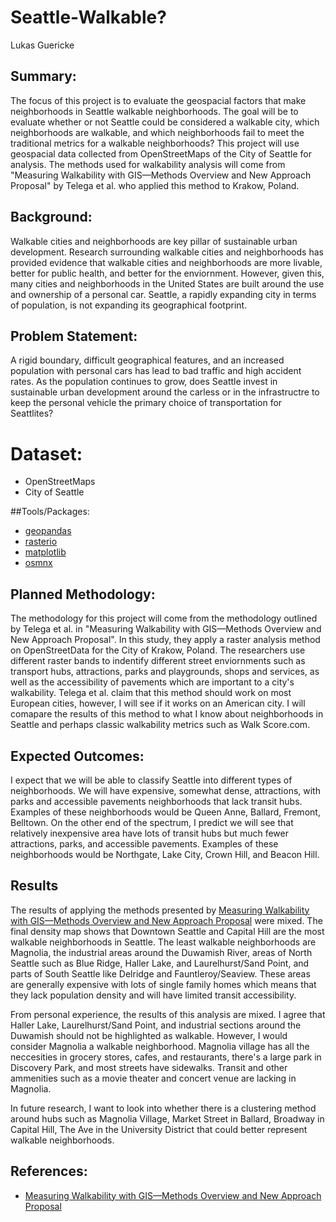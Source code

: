 # Seattle-Walkable?

Lukas Guericke

## Summary:

The focus of this project is to evaluate the geospacial factors that make neighborhoods in Seattle walkable neighborhoods. The goal will be to evaluate whether or not Seattle could be considered a walkable city, which neighborhoods are walkable, and which neighborhoods fail to meet the traditional metrics for a walkable neighborhoods? This project will use geospacial data collected from OpenStreetMaps of the City of Seattle for analysis. The methods used for walkability analysis will come from "Measuring Walkability with GIS—Methods Overview and New Approach Proposal" by Telega et al. who applied this method to Krakow, Poland. 

## Background:

Walkable cities and neighborhoods are key pillar of sustainable urban development. Research surrounding walkable cities and neighborhoods has provided evidence that walkable cities and neighborhoods are more livable, better for public health, and better for the enviornment. However, given this, many cities and neighborhoods in the United States are built around the use and ownership of a personal car. Seattle, a rapidly expanding city in terms of population, is not expanding its geographical footprint.  

## Problem Statement:

A rigid boundary, difficult geographical features, and an increased population with personal cars has lead to bad traffic and high accident rates. As the population continues to grow, does Seattle invest in sustainable urban development around the carless or in the infrastructre to keep the personal vehicle the primary choice of transportation for Seattlites? 

# Dataset:

* OpenStreetMaps 
* City of Seattle

##Tools/Packages:

* [geopandas](https://geopandas.org/)
* [rasterio](https://rasterio.readthedocs.io/en/latest/)
* [matplotlib](https://matplotlib.org/stable/index.html)
* [osmnx](https://osmnx.readthedocs.io/en/stable/)

## Planned Methodology:

The methodology for this project will come from the methodology outlined by Telega et al. in "Measuring Walkability with GIS—Methods Overview and New Approach Proposal". In this study, they apply a raster analysis method on OpenStreetData for the City of Krakow, Poland. The researchers use different raster bands to indentify different street enviornments such as transport hubs, attractions, parks and playgrounds, shops and services, as well as the accessibility of pavements which are important to a city's walkability. Telega et al. claim that this method should work on most European cities, however, I will see if it works on an American city. I will comapare the results of this method to what I know about neighborhoods in Seattle and perhaps classic walkability metrics such as Walk Score.com. 

## Expected Outcomes:

I expect that we will be able to classify Seattle into different types of neighborhoods. We will have expensive, somewhat dense, attractions, with parks and accessible pavements neighborhoods that lack transit hubs. Examples of these neighborhoods would be Queen Anne, Ballard, Fremont, Belltown. On the other end of the spectrum, I predict we will see that relatively inexpensive area have lots of transit hubs but much fewer attractions, parks, and accessible pavements. Examples of these neighborhoods would be Northgate, Lake City, Crown Hill, and Beacon Hill.

## Results

The results of applying the methods presented by [Measuring Walkability with GIS—Methods Overview and New Approach Proposal](https://www.mdpi.com/2071-1050/13/4/1883) were mixed. The final density map shows that Downtown Seattle and Capital Hill are the most walkable neighborhoods in Seattle. The least walkable neighborhoods are Magnolia, the industrial areas around the Duwamish River, areas of North Seattle such as Blue Ridge, Haller Lake, and Laurelhurst/Sand Point, and parts of South Seattle like Delridge and Fauntleroy/Seaview. These areas are generally expensive with lots of single family homes which means that they lack population density and will have limited transit accessibility. 

From personal experience, the results of this analysis are mixed. I agree that Haller Lake, Laurelhurst/Sand Point, and industrial sections around the Duwamish should not be highlighted as walkable. However, I would consider Magnolia a walkable neighborhood. Magnolia village has all the neccesities in grocery stores, cafes, and restaurants, there's a large park in Discovery Park, and most streets have sidewalks. Transit and other ammenities such as a movie theater and concert venue are lacking in Magnolia. 

In future research, I want to look into whether there is a clustering method around hubs such as Magnolia Village, Market Street in Ballard, Broadway in Capital Hill, The Ave in the University District that could better represent walkable neighborhoods.

## References:

* [Measuring Walkability with GIS—Methods Overview and New Approach Proposal](https://www.mdpi.com/2071-1050/13/4/1883)

